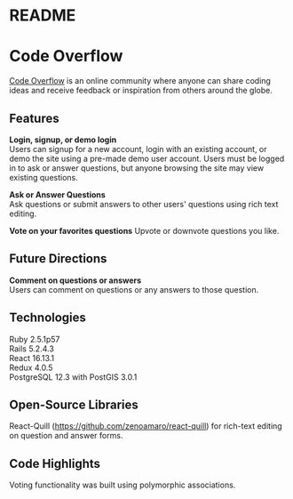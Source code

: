 # README
# Code Overflow
[Code Overflow](https://code-overflow.herokuapp.com/#/) is an online community where anyone can share coding ideas and receive feedback or inspiration from others around the globe. 



## Features
**Login, signup, or demo login**  
Users can signup for a new account, login with an existing account, or demo the site using a pre-made demo user account. Users must be logged in to ask or answer questions, but anyone browsing the site may view existing questions. 


**Ask or Answer Questions**  
Ask questions or submit answers to other users' questions using rich text editing.

**Vote on your favorites questions**
Upvote or downvote questions you like.


## Future Directions
**Comment on questions or answers**  
Users can comment on questions or any answers to those question.


## Technologies 
Ruby 2.5.1p57   
Rails 5.2.4.3  
React 16.13.1  
Redux 4.0.5  
PostgreSQL 12.3 with PostGIS 3.0.1  

## Open-Source Libraries 
React-Quill (https://github.com/zenoamaro/react-quill) for rich-text editing on question and answer forms.



## Code Highlights
Voting functionality was built using polymorphic associations.